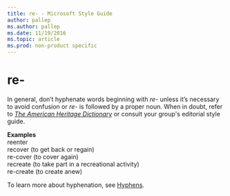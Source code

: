 ```yaml
---
title: re- - Microsoft Style Guide
author: pallep
ms.author: pallep
ms.date: 11/19/2016
ms.topic: article
ms.prod: non-product specific
---
```


# re-

In general, don’t hyphenate words beginning with *re-* unless it’s necessary to avoid confusion or *re-* is followed by a proper noun. When in doubt, refer to [*The American Heritage Dictionary*](https://ahdictionary.com/) or consult your group's editorial style guide.

**Examples**  
reenter   
recover (to get back or regain)   
re-cover (to cover again)   
recreate (to take part in a recreational activity)   
re-create (to create anew)

To learn more about hyphenation, see [Hyphens](/style-guide/punctuation/dashes-hyphens/hyphens).
